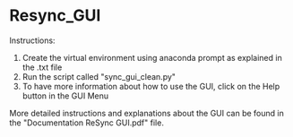# Resync_GUI

Instructions:

1. Create the virtual environment using anaconda prompt as explained in the .txt file
2. Run the script called "sync_gui_clean.py"
3. To have more information about how to use the GUI, click on the Help button in the GUI Menu

More detailed instructions and explanations about the GUI can be found in the "Documentation ReSync GUI.pdf" file.
